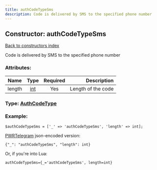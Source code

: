 ```yaml
---
title: authCodeTypeSms
description: Code is delivered by SMS to the specified phone number
---
```

## Constructor: authCodeTypeSms  
[Back to constructors index](index.md)



Code is delivered by SMS to the specified phone number

### Attributes:

| Name     |    Type       | Required | Description |
|----------|:-------------:|:--------:|------------:|
|length|[int](../types/int.md) | Yes|Length of the code|



### Type: [AuthCodeType](../types/AuthCodeType.md)


### Example:

```
$authCodeTypeSms = ['_' => 'authCodeTypeSms', 'length' => int];
```  

[PWRTelegram](https://pwrtelegram.xyz) json-encoded version:

```
{"_": "authCodeTypeSms", "length": int}
```


Or, if you're into Lua:  


```
authCodeTypeSms={_='authCodeTypeSms', length=int}

```


